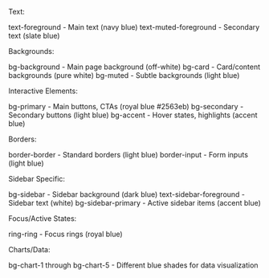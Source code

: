 Text:

text-foreground - Main text (navy blue)
text-muted-foreground - Secondary text (slate blue)

Backgrounds:

bg-background - Main page background (off-white)
bg-card - Card/content backgrounds (pure white)
bg-muted - Subtle backgrounds (light blue)

Interactive Elements:

bg-primary - Main buttons, CTAs (royal blue #2563eb)
bg-secondary - Secondary buttons (light blue)
bg-accent - Hover states, highlights (accent blue)

Borders:

border-border - Standard borders (light blue)
border-input - Form inputs (light blue)

Sidebar Specific:

bg-sidebar - Sidebar background (dark blue)
text-sidebar-foreground - Sidebar text (white)
bg-sidebar-primary - Active sidebar items (accent blue)

Focus/Active States:

ring-ring - Focus rings (royal blue)

Charts/Data:

bg-chart-1 through bg-chart-5 - Different blue shades for data visualization

            